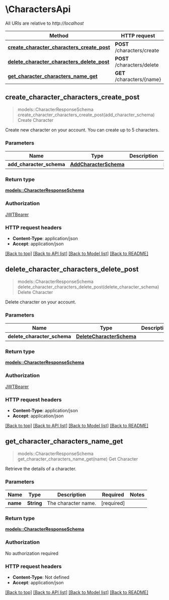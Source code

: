 # \CharactersApi

All URIs are relative to *http://localhost*

Method | HTTP request | Description
------------- | ------------- | -------------
[**create_character_characters_create_post**](CharactersApi.md#create_character_characters_create_post) | **POST** /characters/create | Create Character
[**delete_character_characters_delete_post**](CharactersApi.md#delete_character_characters_delete_post) | **POST** /characters/delete | Delete Character
[**get_character_characters_name_get**](CharactersApi.md#get_character_characters_name_get) | **GET** /characters/{name} | Get Character



## create_character_characters_create_post

> models::CharacterResponseSchema create_character_characters_create_post(add_character_schema)
Create Character

Create new character on your account. You can create up to 5 characters.

### Parameters


Name | Type | Description  | Required | Notes
------------- | ------------- | ------------- | ------------- | -------------
**add_character_schema** | [**AddCharacterSchema**](AddCharacterSchema.md) |  | [required] |

### Return type

[**models::CharacterResponseSchema**](CharacterResponseSchema.md)

### Authorization

[JWTBearer](../README.md#JWTBearer)

### HTTP request headers

- **Content-Type**: application/json
- **Accept**: application/json

[[Back to top]](#) [[Back to API list]](../README.md#documentation-for-api-endpoints) [[Back to Model list]](../README.md#documentation-for-models) [[Back to README]](../README.md)


## delete_character_characters_delete_post

> models::CharacterResponseSchema delete_character_characters_delete_post(delete_character_schema)
Delete Character

Delete character on your account.

### Parameters


Name | Type | Description  | Required | Notes
------------- | ------------- | ------------- | ------------- | -------------
**delete_character_schema** | [**DeleteCharacterSchema**](DeleteCharacterSchema.md) |  | [required] |

### Return type

[**models::CharacterResponseSchema**](CharacterResponseSchema.md)

### Authorization

[JWTBearer](../README.md#JWTBearer)

### HTTP request headers

- **Content-Type**: application/json
- **Accept**: application/json

[[Back to top]](#) [[Back to API list]](../README.md#documentation-for-api-endpoints) [[Back to Model list]](../README.md#documentation-for-models) [[Back to README]](../README.md)


## get_character_characters_name_get

> models::CharacterResponseSchema get_character_characters_name_get(name)
Get Character

Retrieve the details of a character.

### Parameters


Name | Type | Description  | Required | Notes
------------- | ------------- | ------------- | ------------- | -------------
**name** | **String** | The character name. | [required] |

### Return type

[**models::CharacterResponseSchema**](CharacterResponseSchema.md)

### Authorization

No authorization required

### HTTP request headers

- **Content-Type**: Not defined
- **Accept**: application/json

[[Back to top]](#) [[Back to API list]](../README.md#documentation-for-api-endpoints) [[Back to Model list]](../README.md#documentation-for-models) [[Back to README]](../README.md)

